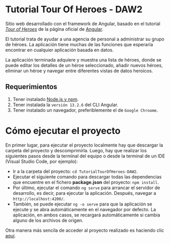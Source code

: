 # Tutorial Tour Of Heroes - DAW2
Sitio web desarrollado con el framework de Angular, basado en el tutorial [_Tour of Heroes_](https://angular.io/tutorial) de la página oficial de [Angular](https://angular.io).

El tutorial trata de ayudar a una agencia de personal a administrar su grupo de héroes. La aplicación tiene muchas de las funciones que esperaría encontrar en cualquier aplicación basada en datos. 

La aplicación terminada adquiere y muestra una lista de héroes, donde se puede editar los detalles de un héroe seleccionado, añadir nuevos héroes, eliminar un héroe y navegar entre diferentes vistas de datos heroicos.

## Requerimientos
1. Tener instalado [Node.js y npm](https://nodejs.org/es/).
2. Tener instalada la `versión 13.2.6` del CLI Angular.
3. Tener instalado un navegador, preferiblemente el de `Google Chroome`.

# Cómo ejecutar el proyecto
En primer lugar, para ejecutar el proyecto localmente hay que descargar la carpeta del proyecto y descomprimirla. Luego, hay que realizar los siguientes pasos desde la terminal del equipo o desde la terminal de un IDE (Visual Studio Code, por ejemplo):

* Ir a la carpeta del proyecto: `cd TutorialTourOfHeroes-DAW2`.
* Ejecutar el siguiente comando para descargar todas las dependencias que encuentre en el fichero **package.json** del proyecto: `npm install`.
* Por último, ejecutar el comando `ng serve` para arrancar el servidor de desarrollo, es decir, para ejecutar la aplicación. Después, navegar a `http://localhost:4200/`. 
* También, se puede ejecutar `ng -o serve` para que la aplicación se ejecute y se abra automáticamente en el navegador por defecto. La aplicación, en ambos casos, se recargará automáticamente si cambia alguno de los archivos de origen.

Otra manera más sencila de acceder al proyecto realizado es haciendo clic [aquí](https://angular-ttoh.netlify.app).
